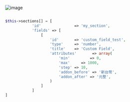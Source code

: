 
![image](https://github.com/j7-dev/wp-toolkit/assets/9213776/1550fb08-8dea-48b1-b842-26717d4d9ac1)


```php

$this->sections[] = [
			'id'               => 'my_section',
			'fields' => [
				[
					'id'       => 'custom_field_test',
					'type'     => 'number',
					'title'    => 'Custom Field',
					'attributes'       => array(
						'min'         => 0,
						'max'     => 1000,
						'step' => 10,
						'addon_before' => '新台幣',
						'addon_after' => '元整',
					)
				]
			]
]

```

